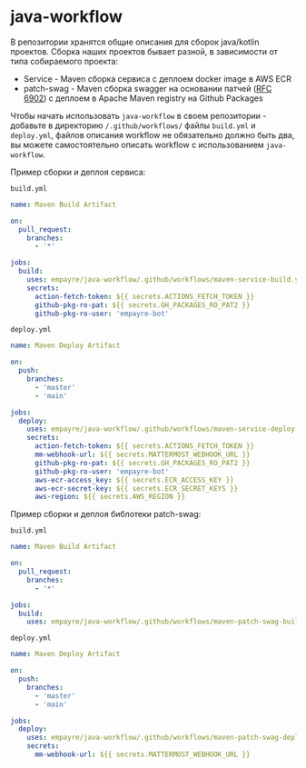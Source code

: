 # java-workflow

В репозитории хранятся общие описания для сборок java/kotlin проектов.
Сборка наших проектов бывает разной, в зависимости от типа собираемого проекта:
- Service - Maven сборка сервиса с деплоем docker image в AWS ECR
- patch-swag - Maven сборка swagger на основании патчей ([RFC 6902](https://datatracker.ietf.org/doc/html/rfc6902)) с деплоем в Apache Maven registry на Github Packages

Чтобы начать использовать `java-workflow` в своем репозитории - добавьте в директорию `/.github/workflows/` файлы
`build.yml` и `deploy.yml`, файлов описания workflow не обязательно должно быть два, вы можете самостоятельно описать workflow с использованием `java-workflow`.

Пример сборки и деплоя сервиса:

`build.yml`
```yaml
name: Maven Build Artifact

on:
  pull_request:
    branches:
      - '*'

jobs:
  build:
    uses: empayre/java-workflow/.github/workflows/maven-service-build.yml@v1
    secrets:
      action-fetch-token: ${{ secrets.ACTIONS_FETCH_TOKEN }}
      github-pkg-ro-pat: ${{ secrets.GH_PACKAGES_RO_PAT2 }}
      github-pkg-ro-user: 'empayre-bot'
```
`deploy.yml`
```yaml
name: Maven Deploy Artifact

on:
  push:
    branches:
      - 'master'
      - 'main'

jobs:
  deploy:
    uses: empayre/java-workflow/.github/workflows/maven-service-deploy.yml@v1
    secrets:
      action-fetch-token: ${{ secrets.ACTIONS_FETCH_TOKEN }}
      mm-webhook-url: ${{ secrets.MATTERMOST_WEBHOOK_URL }}
      github-pkg-ro-pat: ${{ secrets.GH_PACKAGES_RO_PAT2 }}
      github-pkg-ro-user: 'empayre-bot'
      aws-ecr-access_key: ${{ secrets.ECR_ACCESS_KEY }}
      aws-ecr-secret-key: ${{ secrets.ECR_SECRET_KEYS }}
      aws-region: ${{ secrets.AWS_REGION }}
```

Пример сборки и деплоя библотеки patch-swag:

`build.yml`
```yaml
name: Maven Build Artifact

on:
  pull_request:
    branches:
      - '*'

jobs:
  build:
    uses: empayre/java-workflow/.github/workflows/maven-patch-swag-build.yml@v1
```
`deploy.yml`
```yaml
name: Maven Deploy Artifact

on:
  push:
    branches:
      - 'master'
      - 'main'

jobs:
  deploy:
    uses: empayre/java-workflow/.github/workflows/maven-patch-swag-deploy.yml@v1
    secrets:
      mm-webhook-url: ${{ secrets.MATTERMOST_WEBHOOK_URL }}
```